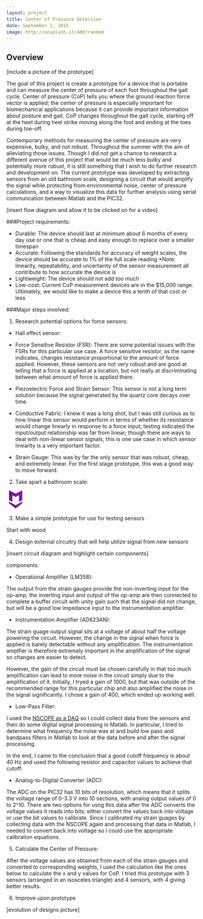 ```yaml
---
layout: project
title: Center of Pressure Detection
date: September 1, 2015
image: http://unsplash.it/400?random
---
```


## Overview

[include a picture of the prototype]

The goal of this project is create a prototype for a device that is portable and can measure the center of pressure of each foot throughout the gait cycle. Center of pressure (CoP) tells you where the ground reaction force vector is applied; the center of pressure is especially important for biomechanical applications because it can provide important information about posture and gait. CoP changes throughout the gait cycle, starting off at the heel during heel strike moving along the foot and ending at the toes during toe-off.

Contemporary methods for measuring the center of pressure are very expensive, bulky, and not robust. Throughout the summer with the aim of alleviating those issues. Though I did not get a chance to research a different avenue of this project that would be much less bulky and potentially more robust, it is still something that I wish to do further research and development on. The current prototype was developed by extracting sensors from an old bathroom scale, designing a circuit that would amplify the signal while protecting from environmental noise, center of pressure calculations, and a way to visualize this data for further analysis using serial communcation between Matlab and the PIC32.

[insert flow diagram and allow it to be clicked on for a video]

###Project requirements:

* Durable:
	The device should last at minimum about 6 months of every day use or one that is cheap and easy enough to replace over a smaller timespan
* Accurate:
	Following the standards for accuracy of weight scales, the device should be accurate to 1% of the full scale reading
	*Note: linearity, repeatability, and uncertainty of the sensor measurement all contribute to how accurate the device is
* Lightweight:
	The device should not add too much 
* Low-cost:
	Current CoP measurement devices are in the $15,000 range. Ultimately, we would like to make a device this a tenth of that cost or less 

###Major steps involved:

1. Research potential options for force sensors:

* Hall effect sensor:

* Force Sensitive Resistor (FSR):
	There are some potential issues with the FSRs for this particular use case. A force sensitive resistor, as the name indicates, changes resistance proportional to the amount of force applied. However, these sensors are not very robust and are good at telling that a force is applied at a location, but not really at discriminating between what *amount* of force is applied there.

* Piezoelectric Force and Strain Sensor:
	This sensor is not a long term solution because the signal generated by the quartz core decays over time.

* Conductive Fabric:
	I knew it was a long shot, but I was still curious as to how linear this sensor would perform in terms of whether its resistance would change linearly in response to a force input; testing indicated the input/output relationship was far from linear; though there are ways to deal with non-linear sensor signals, this is one use case in which sensor linearity is a very important factor.

* Strain Gauge:
	This was by far the only sensor that was robust, cheap, and extremely linear. For the first stage prototype, this was a good way to move forward.

2. Take apart a bathroom scale:

![alt text](https://github.com/adam-p/markdown-here/raw/master/src/common/images/icon48.png "Image reference: http://guideimg.alibaba.com/images/shop/2015/07/22/83/health-o-meter-hdr900kd01-digital-scale-with-led-display_6104383.jpeg")

3. Make a simple prototype for use for testing sensors

Start with wood


4. Design external circuitry that will help utilize signal from new sensors

[insert circuit diagram and highlight certain components]

components:

* Operational Amplifier (LM358):

The output from the strain gauges provide the non-inverting input for the op-amp; the inverting input and output of the op-amp are then connected to complete a buffer circuit with unity gain such that the signal did not change, but will be a good low impedance input to the instrumentation amplifier.

* Instrumentation Amplifier (AD623AN):

The strain guage output signal sits at a voltage of about half the voltage powering the circuit. However, the change in the signal when force is applied is barely detectable without any amplification. The instrumentation amplfier is therefore extremely important in the amplification of the signal so changes are easier to detect.

However, the gain of the circuit must be chosen carefully in that too much amplification can lead to more noise in the circuit simply due to the amplification of it. Initially, I tryed a gain of 1000, but that was outside of the recommended range for this particular chip and also amplified the noise in the signal significantly. I chose a gain of 400, which ended up working well.

* Low-Pass Filter:

I used the [NSCOPE as a DAQ](http://hades.mech.northwestern.edu/index.php/NScope) so I could collect data from the sensors and then do some digital signal processing in Matlab. In particular, I tried to determine what frequency the noise was at and build low pass and bandpass filters in Matlab to look at the data before and after the signal processing.

In the end, I came to the conclusion that a good cutoff frequency is about 40 Hz and used the following resistor and capacitor values to achieve that cutoff:




* Analog-to-Digital Converter (ADC):

The ADC on the PIC32 has 10 bits of resolution, which means that it splits the voltage range of 0-3.3 V into 10 sections, with analog output values of 0 to 2^10. There are two options for usng this data after the ADC converts the voltage values it reads into bits: either convert the values back into voltage or use the bit values to calibrate. Since I calibrated my strain guages by collecting data with the NSCOPE again and processing that data in Matlab, I needed to convert back into voltage so I could use the appropriate calibration equations.


5. Calculate the Center of Pressure:

After the voltage values are obtained from each of the strain gauges and converted to corresponding weights, I used the calculation like the ones below to calculate the x and y values for CoP. I tried this prototype with 3 sensors (arranged in an isosceles triangle) and 4 sensors, with 4 giving better results.

6. Improve upon prototype 

[evolution of designs picture]
